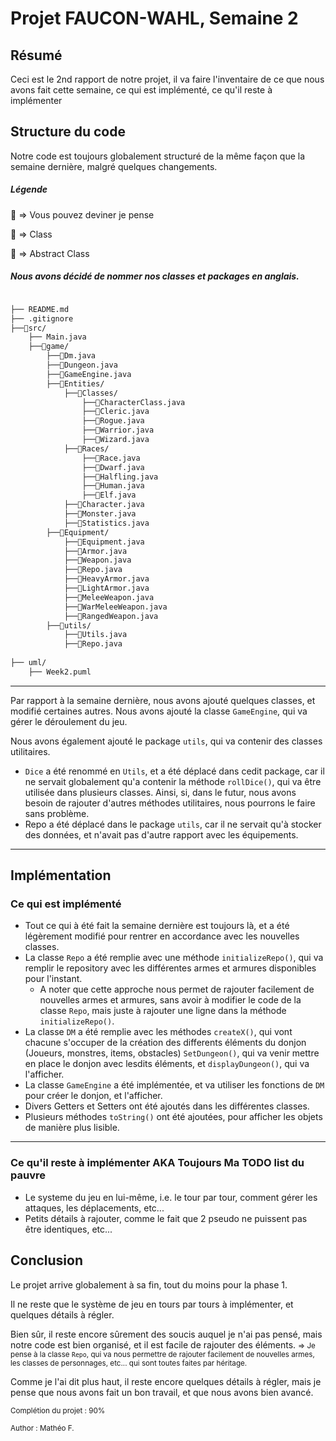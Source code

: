 # Projet FAUCON-WAHL, Semaine 2

## Résumé

Ceci est le 2nd rapport de notre projet, il va faire l'inventaire de ce que nous avons fait cette semaine, ce qui est implémenté, ce qu'il reste à implémenter

## Structure du code

Notre code est toujours globalement structuré de la même façon que la semaine dernière, malgré quelques changements.

##### Légende

📁 => Vous pouvez deviner je pense

🧩 => Class

🧬 => Abstract Class

##### Nous avons décidé de nommer nos classes et packages en anglais.

```bash

├── README.md
├── .gitignore
├──📁src/
    ├── Main.java
    ├──📁game/
        ├──🧩Dm.java
        ├──🧩Dungeon.java
        ├──🧩GameEngine.java
        ├──📁Entities/
            ├──📁Classes/
                ├──🧬CharacterClass.java
                ├──🧩Cleric.java
                ├──🧩Rogue.java
                ├──🧩Warrior.java
                ├──🧩Wizard.java
            ├──📁Races/
                ├──🧬Race.java
                ├──🧩Dwarf.java
                ├──🧩Halfling.java
                ├──🧩Human.java
                ├──🧩Elf.java
            ├──🧩Character.java
            ├──🧩Monster.java
            ├──🧩Statistics.java
        ├──📁Equipment/
            ├──🧬Equipment.java
            ├──🧬Armor.java
            ├──🧬Weapon.java
            ├──🧩Repo.java
            ├──🧩HeavyArmor.java
            ├──🧩LightArmor.java
            ├──🧩MeleeWeapon.java
            ├──🧩WarMeleeWeapon.java
            ├──🧩RangedWeapon.java
        ├──📁utils/
            ├──🧩Utils.java
            ├──🧩Repo.java
        
├── uml/
    ├── Week2.puml

```
---
Par rapport à la semaine dernière, nous avons ajouté quelques classes, et modifié certaines autres.
Nous avons ajouté la classe `GameEngine`, qui va gérer le déroulement du jeu.

Nous avons également ajouté le package `utils`, qui va contenir des classes utilitaires.
* `Dice` a été renommé en `Utils`, et a été déplacé dans cedit package, car il ne servait globalement qu'a contenir la méthode `rollDice()`, qui va être utilisée dans plusieurs classes.
Ainsi, si, dans le futur, nous avons besoin de rajouter d'autres méthodes utilitaires, nous pourrons le faire sans problème.
* Repo a été déplacé dans le package `utils`, car il ne servait qu'à stocker des données, et n'avait pas d'autre rapport avec les équipements.


---

## Implémentation
### Ce qui est implémenté

* Tout ce qui à été fait la semaine dernière est toujours là, et a été légèrement modifié pour rentrer en accordance avec les nouvelles classes.
* La classe `Repo` a été remplie avec une méthode `initializeRepo()`, qui va remplir le repository avec les différentes armes et armures disponibles pour l'instant.
  * A noter que cette approche nous permet de rajouter facilement de nouvelles armes et armures, sans avoir à modifier le code de la classe `Repo`, mais juste à rajouter une ligne dans la méthode `initializeRepo()`.
* La classe `DM` a été remplie avec les méthodes `createX()`, qui vont chacune s'occuper de la création des differents éléments du donjon (Joueurs, monstres, items, obstacles) `SetDungeon()`, qui va venir mettre en place le donjon avec lesdits éléments, et `displayDungeon()`, qui va l'afficher.
* La classe `GameEngine` a été implémentée, et va utiliser les fonctions de `DM` pour créer le donjon, et l'afficher.
* Divers Getters et Setters ont été ajoutés dans les différentes classes.
* Plusieurs méthodes `toString()` ont été ajoutées, pour afficher les objets de manière plus lisible.

---

### Ce qu'il reste à implémenter AKA Toujours Ma TODO list du pauvre
* Le systeme du jeu en lui-même, i.e. le tour par tour, comment gérer les attaques, les déplacements, etc...
* Petits détails à rajouter, comme le fait que 2 pseudo ne puissent pas être identiques, etc...

## Conclusion

Le projet arrive globalement à sa fin, tout du moins pour la phase 1.

Il ne reste que le système de jeu en tours par tours à implémenter, et quelques détails à régler.

Bien sûr, il reste encore sûrement des soucis auquel je n'ai pas pensé, mais notre code est bien organisé, et il est facile de rajouter des éléments. <small> => Je pense à la classe `Repo`, qui va nous permettre de rajouter facilement de nouvelles armes, les classes de personnages, etc... qui sont toutes faites par héritage. </small>

Comme je l'ai dit plus haut, il reste encore quelques détails à régler, mais je pense que nous avons fait un bon travail, et que nous avons bien avancé.

<small>Complétion du projet : 90%</small>

<small>Author : Mathéo F.</small>
